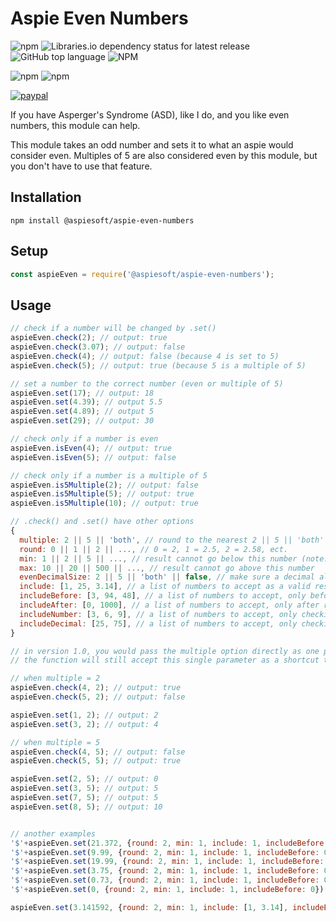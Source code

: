 # Aspie Even Numbers

![npm](https://img.shields.io/npm/v/aspie-even-numbers)
![Libraries.io dependency status for latest release](https://img.shields.io/librariesio/release/npm/aspie-even-numbers)
![GitHub top language](https://img.shields.io/github/languages/top/aspiesoft/aspie-even-numbers)
![NPM](https://img.shields.io/npm/l/aspie-even-numbers)

![npm](https://img.shields.io/npm/dw/aspie-even-numbers)
![npm](https://img.shields.io/npm/dm/aspie-even-numbers)

[![paypal](https://img.shields.io/badge/buy%20me%20a%20coffee-paypal-blue)](https://buymeacoffee.aspiesoft.com/)

If you have Asperger's Syndrome (ASD), like I do, and you like even numbers, this module can help.

This module takes an odd number and sets it to what an aspie would consider even.
Multiples of 5 are also considered even by this module, but you don't have to use that feature.

## Installation

```shell script
npm install @aspiesoft/aspie-even-numbers
```

## Setup

```js
const aspieEven = require('@aspiesoft/aspie-even-numbers');
```

## Usage

```js
// check if a number will be changed by .set()
aspieEven.check(2); // output: true
aspieEven.check(3.07); // output: false
aspieEven.check(4); // output: false (because 4 is set to 5)
aspieEven.check(5); // output: true (because 5 is a multiple of 5)

// set a number to the correct number (even or multiple of 5)
aspieEven.set(17); // output: 18
aspieEven.set(4.39); // output 5.5
aspieEven.set(4.89); // output 5
aspieEven.set(29); // output: 30

// check only if a number is even
aspieEven.isEven(4); // output: true
aspieEven.isEven(5); // output: false

// check only if a number is a multiple of 5
aspieEven.is5Multiple(2); // output: false
aspieEven.is5Multiple(5); // output: true
aspieEven.is5Multiple(10); // output: true

// .check() and .set() have other options
{
  multiple: 2 || 5 || 'both', // round to the nearest 2 || 5 || 'both' (default: 'both')
  round: 0 || 1 || 2 || ..., // 0 = 2, 1 = 2.5, 2 = 2.58, ect.
  min: 1 || 2 || 5 || ..., // result cannot go below this number (note: a minimum of 1 allows a result of 1)
  max: 10 || 20 || 500 || ..., // result cannot go above this number
  evenDecimalSize: 2 || 5 || 'both' || false, // make sure a decimal always has an even number of characters (example: 2.452 = 2.45)
  include: [1, 25, 3.14], // a list of numbers to accept as a valid result (also accepts numbers after decimal is rounded to the nearest multiple)
  includeBefore: [3, 94, 48], // a list of numbers to accept, only before rounding to the multiple
  includeAfter: [0, 1000], // a list of numbers to accept, only after rounding to the multiple, but before min and max are set
  includeNumber: [3, 6, 9], // a list of numbers to accept, only checking the number before the decimal
  includeDecimal: [25, 75], // a list of numbers to accept, only checking the number after the decimal
}

// in version 1.0, you would pass the multiple option directly as one parameter
// the function will still accept this single parameter as a shortcut to {multiple: 2 || 5 || 'both'}

// when multiple = 2
aspieEven.check(4, 2); // output: true
aspieEven.check(5, 2); // output: false

aspieEven.set(1, 2); // output: 2
aspieEven.set(3, 2); // output: 4

// when multiple = 5
aspieEven.check(4, 5); // output: false
aspieEven.check(5, 5); // output: true

aspieEven.set(2, 5); // output: 0
aspieEven.set(3, 5); // output: 5
aspieEven.set(7, 5); // output: 5
aspieEven.set(8, 5); // output: 10


// another examples
'$'+aspieEven.set(21.372, {round: 2, min: 1, include: 1, includeBefore: 0}); // output: $20.28
'$'+aspieEven.set(9.99, {round: 2, min: 1, include: 1, includeBefore: 0}); // output: $10
'$'+aspieEven.set(19.99, {round: 2, min: 1, include: 1, includeBefore: 0}); // output: $20
'$'+aspieEven.set(3.75, {round: 2, min: 1, include: 1, includeBefore: 0, includeDecimal: [25, 75]}); // output: $2.75
'$'+aspieEven.set(0.73, {round: 2, min: 1, include: 1, includeBefore: 0}); // output: $1
'$'+aspieEven.set(0, {round: 2, min: 1, include: 1, includeBefore: 0}); // output: $0

aspieEven.set(3.141592, {round: 2, min: 1, include: [1, 3.14], includeBefore: 0}); // output: 3.14

```
